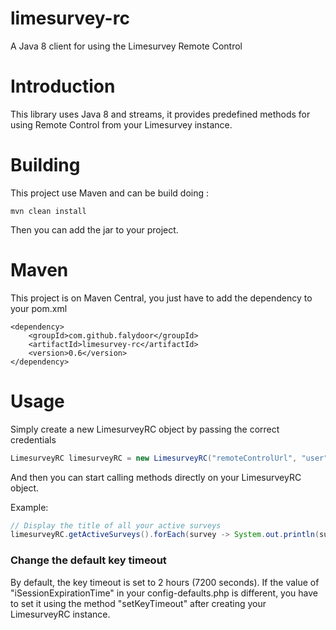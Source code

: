 # limesurvey-rc
A Java 8 client for using the Limesurvey Remote Control

# Introduction
This library uses Java 8 and streams, it provides predefined methods for using Remote Control from your Limesurvey instance.

# Building
This project use Maven and can be build doing :
```
mvn clean install
```
Then you can add the jar to your project.

# Maven

This project is on Maven Central, you just have to add the dependency to your pom.xml
```
<dependency>
    <groupId>com.github.falydoor</groupId>
    <artifactId>limesurvey-rc</artifactId>
    <version>0.6</version>
</dependency>
```

# Usage
Simply create a new LimesurveyRC object by passing the correct credentials
```java
LimesurveyRC limesurveyRC = new LimesurveyRC("remoteControlUrl", "user", "password");
```
And then you can start calling methods directly on your LimesurveyRC object.

Example:
```java
// Display the title of all your active surveys
limesurveyRC.getActiveSurveys().forEach(survey -> System.out.println(survey.getTitle()));
```

### Change the default key timeout
By default, the key timeout is set to 2 hours (7200 seconds).
If the value of "iSessionExpirationTime" in your config-defaults.php is different, you have to set it using the method "setKeyTimeout" after creating your LimesurveyRC instance.
